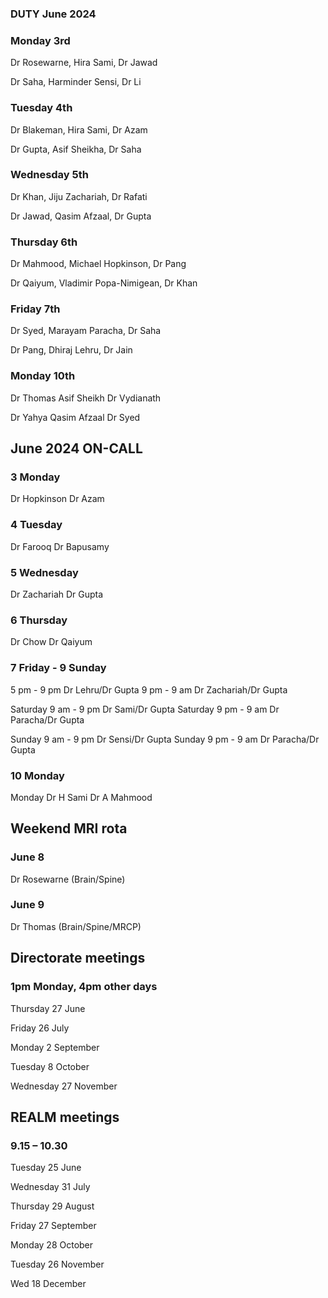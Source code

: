 

### DUTY June 2024

### Monday 3rd
Dr Rosewarne, Hira Sami, Dr Jawad

Dr Saha, Harminder Sensi, Dr Li

### Tuesday 4th
Dr Blakeman, Hira Sami, Dr Azam

Dr Gupta, Asif Sheikha, Dr Saha

### Wednesday 5th
Dr Khan, Jiju Zachariah, Dr Rafati

Dr Jawad, Qasim Afzaal, Dr Gupta

### Thursday 6th
Dr Mahmood, Michael Hopkinson, Dr Pang

Dr Qaiyum, Vladimir Popa-Nimigean, Dr Khan


### Friday 7th
Dr Syed, Marayam Paracha, Dr Saha

Dr Pang, Dhiraj Lehru, Dr Jain

### Monday 10th
Dr Thomas Asif Sheikh Dr Vydianath

Dr Yahya Qasim Afzaal Dr Syed



## June 2024 ON-CALL


### 3 Monday				
Dr Hopkinson	Dr Azam

### 4	Tuesday			
Dr Farooq	Dr Bapusamy

### 5	Wednesday			
Dr Zachariah	Dr Gupta

### 6	Thursday 
Dr Chow		Dr Qaiyum

### 7	Friday - 9 Sunday
5 pm - 9 pm	Dr Lehru/Dr Gupta
9 pm - 9 am	Dr Zachariah/Dr Gupta

Saturday 9 am - 9 pm	Dr Sami/Dr Gupta
Saturday 9 pm - 9 am 	Dr Paracha/Dr Gupta

Sunday 9 am - 9 pm	Dr Sensi/Dr Gupta
Sunday 9 pm - 9 am	Dr Paracha/Dr Gupta

###  10	Monday
Monday	Dr H Sami	Dr A Mahmood



## Weekend MRI rota
		

### June 8

Dr Rosewarne	(Brain/Spine)

### June 9

Dr Thomas	(Brain/Spine/MRCP)




## Directorate meetings  
### 1pm Monday, 4pm other days


Thursday 27 June

Friday 26 July

Monday 2 September

Tuesday 8 October

Wednesday 27 November


## REALM meetings
### 9.15 – 10.30


Tuesday 25 June 	

Wednesday 31 July 	

Thursday 29 August	

Friday 27 September

Monday 28 October  

Tuesday 26 November		

Wed 18 December	




